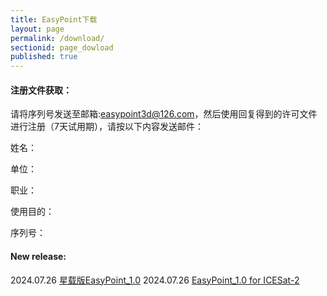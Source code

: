 ```yaml
---
title: EasyPoint下载
layout: page
permalink: /download/
sectionid: page_dowload
published: true
---
```

#### 注册文件获取：
请将序列号发送至邮箱:easypoint3d@126.com，然后使用回复得到的许可文件进行注册（7天试用期），请按以下内容发送邮件：

姓名：

单位：

职业：

使用目的：

序列号：

#### New release:

2024.07.26 [星载版EasyPoint_1.0](https://pan.baidu.com/s/1cqHaLrX53zOLAzpnWskDJw?pwd=6bay)
2024.07.26 [EasyPoint_1.0 for ICESat-2](https://drive.google.com/file/d/1FNtM_bLH_kE3xoieh1sWGyFm6QtSwR9Y/view?usp=sharing)
